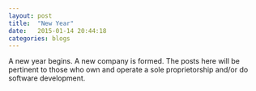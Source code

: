```yaml
---
layout: post
title:  "New Year"
date:   2015-01-14 20:44:18
categories: blogs
---
```


A new year begins. A new company is formed. The posts here will be pertinent to
those who own and operate a sole proprietorship and/or do software development.
